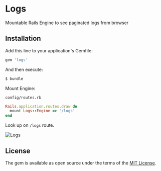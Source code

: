 # Logs
Mountable Rails Engine to see paginated logs from browser

## Installation
Add this line to your application's Gemfile:

```ruby
gem 'logs'
```

And then execute:
```bash
$ bundle
```

Mount Engine:

`config/routes.rb`
```ruby
Rails.application.routes.draw do
  mount Logs::Engine => '/logs'
end
```

Look up on `/logs` route.

![Logs](https://github.com/kirillshevch/logs/blob/master/demo.jpg "Logs")

## License
The gem is available as open source under the terms of the [MIT License](http://opensource.org/licenses/MIT).
